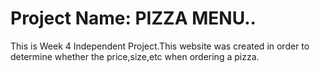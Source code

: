# Project Name: PIZZA MENU..
This is Week 4 Independent Project.This website was created in order to determine whether the price,size,etc when ordering a pizza.
